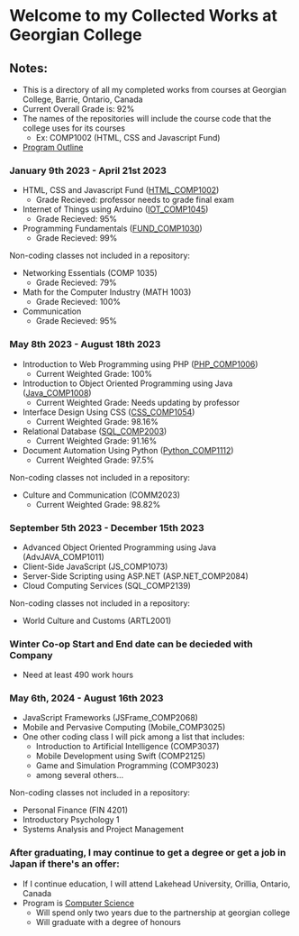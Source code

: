 # Welcome to my Collected Works at Georgian College

## Notes:
- This is a directory of all my completed works from courses at Georgian College, Barrie, Ontario, Canada
- Current Overall Grade is: 92%
- The names of the repositories will include the course code that the college uses for its courses
  - Ex: COMP1002 (HTML, CSS and Javascript Fund)
- [Program Outline](https://cat.georgiancollege.ca/programs/cmpg/)

### January 9th 2023 - April 21st 2023
- HTML, CSS and Javascript Fund ([HTML_COMP1002](https://github.com/matthewantonis-georgiancollege/HTML_COMP1002))
  - Grade Recieved: professor needs to grade final exam
- Internet of Things using Arduino ([IOT_COMP1045](https://github.com/matthewantonis-georgiancollege/IOT_COMP1045))
  - Grade Recieved: 95%
- Programming Fundamentals ([FUND_COMP1030](https://github.com/matthewantonis-georgiancollege/FUND_COMP1030))
  - Grade Recieved: 99%

Non-coding classes not included in a repository: 
- Networking Essentials (COMP 1035)
  - Grade Recieved: 79%
- Math for the Computer Industry (MATH 1003)
  - Grade Recieved: 100%
- Communication
  -  Grade Recieved: 95%

### May 8th 2023 - August 18th 2023
- Introduction to Web Programming using PHP ([PHP_COMP1006](https://github.com/matthewantonis-georgiancollege/PHP_COMP1006))
  - Current Weighted Grade: 100%
- Introduction to Object Oriented Programming using Java ([Java_COMP1008](https://github.com/matthewantonis-georgiancollege/Java_COMP1008))
  - Current Weighted Grade: Needs updating by professor
- Interface Design Using CSS ([CSS_COMP1054](https://github.com/matthewantonis-georgiancollege/CSS_COMP1054))
  - Current Weighted Grade: 98.16%
- Relational Database ([SQL_COMP2003](https://github.com/matthewantonis-georgiancollege/SQL_COMP2003))
  - Current Weighted Grade: 91.16%
- Document Automation Using Python ([Python_COMP1112](https://github.com/matthewantonis-georgiancollege/Python_COMP1112))
  - Current Weighted Grade: 97.5%

Non-coding classes not included in a repository: 
- Culture and Communication (COMM2023)
  - Current Weighted Grade: 98.82%

### September 5th 2023 - December 15th 2023
- Advanced Object Oriented Programming using Java (AdvJAVA_COMP1011)
- Client-Side JavaScript (JS_COMP1073)
- Server-Side Scripting using ASP.NET (ASP.NET_COMP2084)
- Cloud Computing Services (SQL_COMP2139)

Non-coding classes not included in a repository: 
- World Culture and Customs (ARTL2001)

### Winter Co-op Start and End date can be decieded with Company
- Need at least 490 work hours 

### May 6th, 2024 - August 16th 2023 
- JavaScript Frameworks (JSFrame_COMP2068)
- Mobile and Pervasive Computing (Mobile_COMP3025)
- One other coding class I will pick among a list that includes:
  - Introduction to Artificial Intelligence (COMP3037)
  - Mobile Development using Swift (COMP2125)
  - Game and Simulation Programming (COMP3023)
  - among several others... 

Non-coding classes not included in a repository: 
- Personal Finance (FIN 4201)
- Introductory Psychology 1
- Systems Analysis and Project Management

### After graduating, I may continue to get a degree or get a job in Japan if there's an offer:
- If I continue education, I will attend Lakehead University, Orillia, Ontario, Canada
- Program is [Computer Science](https://www.lakeheadgeorgian.ca/programs/computer-science/)
  - Will spend only two years due to the partnership at georgian college
  - Will graduate with a degree of honours 
